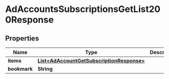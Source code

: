 

# AdAccountsSubscriptionsGetList200Response


## Properties

| Name | Type | Description | Notes |
|------------ | ------------- | ------------- | -------------|
|**items** | [**List&lt;AdAccountGetSubscriptionResponse&gt;**](AdAccountGetSubscriptionResponse.md) |  |  |
|**bookmark** | **String** |  |  [optional] |



